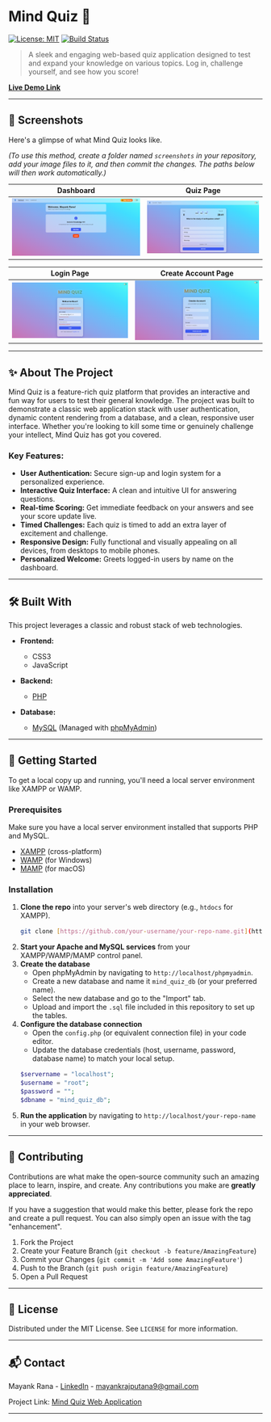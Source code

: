 # Mind Quiz 🧠

[![License: MIT](https://img.shields.io/badge/License-MIT-yellow.svg)](https://opensource.org/licenses/MIT)
[![Build Status](https://img.shields.io/badge/build-passing-brightgreen.svg)](https://github.com/)
> A sleek and engaging web-based quiz application designed to test and expand your knowledge on various topics. Log in, challenge yourself, and see how you score!

**[Live Demo Link](https://drive.google.com/file/d/1E2G-CXTPNQeLcGu0dNtGdS2idD1s7pS2/view?usp=drive_link)**

---

## 📸 Screenshots

Here's a glimpse of what Mind Quiz looks like.

*(To use this method, create a folder named `screenshots` in your repository, add your image files to it, and then commit the changes. The paths below will then work automatically.)*

| Dashboard | Quiz Page |
| :---: | :---: |
| ![Dashboard Screenshot](./screenshots/ss3.png) | ![Quiz Page Screenshot](./screenshots/ss4.png) |

| Login Page | Create Account Page |
| :---: | :---: |
| ![Login Screenshot](./screenshots/ss1.png) | ![Sign Up Screenshot](./screenshots/ss2.png) |

---

## ✨ About The Project

Mind Quiz is a feature-rich quiz platform that provides an interactive and fun way for users to test their general knowledge. The project was built to demonstrate a classic web application stack with user authentication, dynamic content rendering from a database, and a clean, responsive user interface. Whether you're looking to kill some time or genuinely challenge your intellect, Mind Quiz has got you covered.

### Key Features:

* **User Authentication:** Secure sign-up and login system for a personalized experience.
* **Interactive Quiz Interface:** A clean and intuitive UI for answering questions.
* **Real-time Scoring:** Get immediate feedback on your answers and see your score update live.
* **Timed Challenges:** Each quiz is timed to add an extra layer of excitement and challenge.
* **Responsive Design:** Fully functional and visually appealing on all devices, from desktops to mobile phones.
* **Personalized Welcome:** Greets logged-in users by name on the dashboard.

---

## 🛠️ Built With

This project leverages a classic and robust stack of web technologies.

* **Frontend:**
    * CSS3
    * JavaScript

* **Backend:**
    * [PHP](https://www.php.net/)

* **Database:**
    * [MySQL](https://www.mysql.com/) (Managed with [phpMyAdmin](https://www.phpmyadmin.net/))

---

## 🚀 Getting Started

To get a local copy up and running, you'll need a local server environment like XAMPP or WAMP.

### Prerequisites

Make sure you have a local server environment installed that supports PHP and MySQL.
* [XAMPP](https://www.apachefriends.org/index.html) (cross-platform)
* [WAMP](https://www.wampserver.com/en/) (for Windows)
* [MAMP](https://www.mamp.info/en/mamp/) (for macOS)

### Installation

1.  **Clone the repo** into your server's web directory (e.g., `htdocs` for XAMPP).
    ```sh
    git clone [https://github.com/your-username/your-repo-name.git](https://github.com/your-username/your-repo-name.git)
    ```
2.  **Start your Apache and MySQL services** from your XAMPP/WAMP/MAMP control panel.
3.  **Create the database**
    * Open phpMyAdmin by navigating to `http://localhost/phpmyadmin`.
    * Create a new database and name it `mind_quiz_db` (or your preferred name).
    * Select the new database and go to the "Import" tab.
    * Upload and import the `.sql` file included in this repository to set up the tables.
4.  **Configure the database connection**
    * Open the `config.php` (or equivalent connection file) in your code editor.
    * Update the database credentials (host, username, password, database name) to match your local setup.
    ```php
    $servername = "localhost";
    $username = "root";
    $password = "";
    $dbname = "mind_quiz_db";
    ```
5.  **Run the application** by navigating to `http://localhost/your-repo-name` in your web browser.

---

## 🤝 Contributing

Contributions are what make the open-source community such an amazing place to learn, inspire, and create. Any contributions you make are **greatly appreciated**.

If you have a suggestion that would make this better, please fork the repo and create a pull request. You can also simply open an issue with the tag "enhancement".

1.  Fork the Project
2.  Create your Feature Branch (`git checkout -b feature/AmazingFeature`)
3.  Commit your Changes (`git commit -m 'Add some AmazingFeature'`)
4.  Push to the Branch (`git push origin feature/AmazingFeature`)
5.  Open a Pull Request

---

## 📜 License

Distributed under the MIT License. See `LICENSE` for more information.

---

## 📬 Contact

Mayank Rana - [LinkedIn](https://www.linkedin.com/in/mayank-rana9368/) - mayankrajputana9@gmail.com

Project Link: [Mind Quiz Web Application](https://github.com/Mayank-Rajputt/mind-quiz-app)

---
